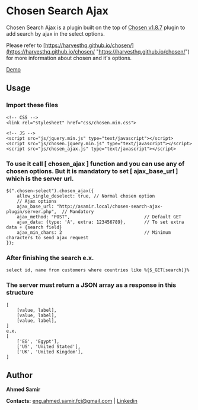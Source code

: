 # Chosen Search Ajax
Chosen Search Ajax is a plugin built on the top of [Chosen v1.8.7](https://harvesthq.github.io/chosen/ "Chosen v1.8.7") plugin to add search by ajax in the select options. 

Please refer to [https://harvesthq.github.io/chosen/](https://harvesthq.github.io/chosen/ "https://harvesthq.github.io/chosen/") for more information about chosen and it's options.


[Demo](http://asamirdemos.codeagroup.net/chosen-search-ajax-plugin "Demo")

## Usage

### Import these files

    <!-- CSS -->
    <link rel="stylesheet" href="css/chosen.min.css">
    
    <!-- JS -->
    <script src="js/jquery.min.js" type="text/javascript"></script>
    <script src="js/chosen.jquery.min.js" type="text/javascript"></script>
    <script src="js/chosen_ajax.js" type="text/javascript"></script>

    
### To use it call [ chosen\_ajax ] function and you can use any of chosen options. But it is mandatory to set [ ajax\_base\_url ] which is the server url.

    $(".chosen-select").chosen_ajax({
	    allow_single_deselect: true, // Normal chosen option
	    // Ajax options
	    ajax_base_url: "http://asamir.local/chosen-search-ajax-plugin/server.php",  // Mandatory
	    ajax_method: "POST",                            // Default GET
	    ajax_data: {type: 'A', extra: 123456789},       // To set extra data + {search field}
	    ajax_min_chars: 2                               // Minimum characters to send ajax request
    });

### After finishing the search e.x.
    
    select id, name from customers where countries like %{$_GET[search]}%
    
    

### The server must return a JSON array as a response in this structure

    [
	    [value, label],
	    [value, label],
	    [value, label],
    ] 
    e.x.
    [
	    ['EG', 'Egypt'],
	    ['US', 'United Stated'],
	    ['UK', 'United Kingdom'],
    ]   


## Author

**Ahmed Samir**

**Contacts:** [eng.ahmed.samir.fci@gmail.com](mailto:eng.ahmed.samir.fci@gmail.com) | [Linkedin](https://www.linkedin.com/in/ahmed-samir-58250284/)
    